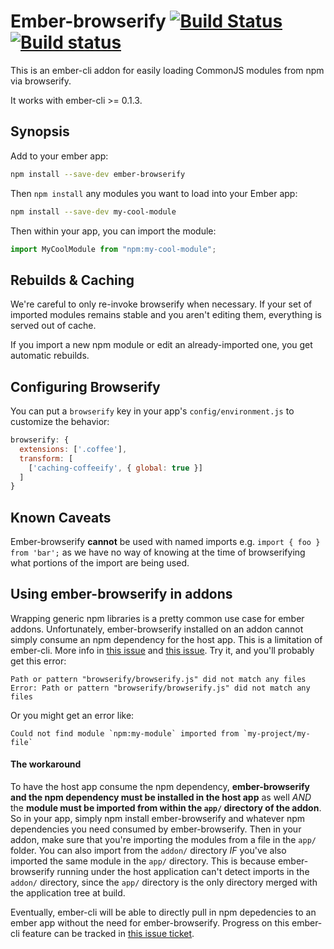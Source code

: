 # Ember-browserify [![Build Status](https://travis-ci.org/ef4/ember-browserify.svg)](https://travis-ci.org/ef4/ember-browserify) [![Build status](https://ci.appveyor.com/api/projects/status/v6dtl3y0vxcskp7g?svg=true)](https://ci.appveyor.com/project/ef4/ember-browserify)


This is an ember-cli addon for easily loading CommonJS modules from
npm via browserify.

It works with ember-cli >= 0.1.3.

## Synopsis

Add to your ember app:

```sh
npm install --save-dev ember-browserify
```

Then `npm install` any modules you want to load into your Ember app:

```sh
npm install --save-dev my-cool-module
```

Then within your app, you can import the module:

```js
import MyCoolModule from "npm:my-cool-module";
```

## Rebuilds & Caching

We're careful to only re-invoke browserify when necessary. If your set
of imported modules remains stable and you aren't editing them,
everything is served out of cache.

If you import a new npm module or edit an already-imported one, you
get automatic rebuilds.

## Configuring Browserify

You can put a `browserify` key in your app's `config/environment.js`
to customize the behavior:

```js
browserify: {
  extensions: ['.coffee'],
  transform: [
    ['caching-coffeeify', { global: true }]
  ]
}
```

## Known Caveats

Ember-browserify __cannot__ be used with named imports e.g. `import { foo } from 'bar';` as we have no way of knowing at the time of browserifying what portions of the import are being used.

## Using ember-browserify in addons

Wrapping generic npm libraries is a pretty common use case for ember addons. Unfortunately, ember-browserify installed on an addon cannot simply consume an npm dependency for the host app. This is a limitation of ember-cli. More info in [this issue](https://github.com/ef4/ember-browserify/issues/34) and [this issue](https://github.com/ef4/ember-browserify/issues/38). Try it, and you'll probably get this error:

```
Path or pattern "browserify/browserify.js" did not match any files
Error: Path or pattern "browserify/browserify.js" did not match any files
```

Or you might get an error like:

```
Could not find module `npm:my-module` imported from `my-project/my-file`
```

#### The workaround

To have the host app consume the npm dependency, **ember-browserify and the npm dependency must be installed in the host app** as well *AND* the **module must be imported from within the `app/` directory of the addon**. So in your app, simply npm install ember-browserify and whatever npm dependencies you need consumed by ember-browserify. Then in your addon, make sure that you're importing the modules from a file in the `app/` folder. You can also import from the `addon/` directory *IF* you've also imported the same module in the `app/` directory. This is because ember-browserify running under the host application can't detect imports in the `addon/` directory, since the `app/` directory is the only directory merged with the application tree at build.

Eventually, ember-cli will be able to directly pull in npm depedencies to an ember app without the need for ember-browserify. Progress on this ember-cli feature can be tracked in [this issue ticket](https://github.com/ember-cli/ember-cli/issues/4211).
